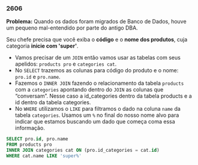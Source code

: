 ### 2606

**Problema:** Quando os dados foram migrados de Banco de Dados, houve um pequeno mal-entendido por parte do antigo DBA.

Seu chefe precisa que você exiba o **código** e o **nome dos produtos**, cuja categoria **inicie com 'super'**.

- Vamos precisar de um `JOIN` então vamos usar as tabelas com seus apelidos: `products pro` e `categories cat`.
- No `SELECT` trazemos as colunas para código do produto e o nome: `pro.id` e `pro.name`.
- Fazemos o `INNER JOIN` fazendo o relacionamento da tabela `products` com a `categories` apontando dentro do `JOIN` as colunas que “conversam”. Nesse caso a id_categories dentro da tabela products e a id dentro da tabela categories.
- No `WHERE` utilizamos o `LIKE` para filtramos o dado na coluna `name` da tabela `categories`. Usamos um `%` no final do nosso nome alvo para indicar que estamos buscando um dado que começa coma essa informação.

```sql
SELECT pro.id, pro.name 
FROM products pro
INNER JOIN categories cat ON (pro.id_categories = cat.id)
WHERE cat.name LIKE 'super%'
```